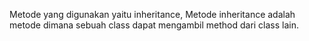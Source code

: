 Metode yang digunakan yaitu inheritance, Metode inheritance adalah metode dimana sebuah class dapat mengambil method dari class lain.
